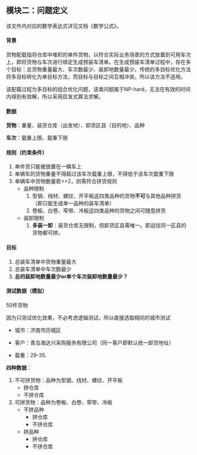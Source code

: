 ## 模块二：问题定义

该文件内对应的数学表达式详见文档《数学公式》。





#### 背景

货物配载指将仓库中堆积的单件货物，以符合实际业务场景的方式放置到可用车次上，即将货物与车次进行绑定生成预装车清单。在生成预装车清单过程中，存在多个目标：总货物重量最大、车次数最少、装卸地数量最少。传统的多目标优化方法将多目标转化为单目标方法，而目标与目标之间互相冲突，所以该方法不适用。

该配载过程为多目标的组合优化问题，该类问题属于NP-hard，无法在有效的时间内得到有效解，所以采用启发式算法求解。

#### 数据

**货物**：重量、装货仓库（出发地）、卸货区县（目的地）、品种

**车次**：载重上限、载重下限



#### 规则（约束条件）

1. 单件货只能被放置在一辆车上
2. 单辆车的货物重量不得超过该车次载重上限，不得低于该车次载重下限
3. 单辆车中货物数量若>=2，则需符合拼货规则
   - 品种限制
     1. 型钢、线材、螺纹、开平板这四类品种的货物**不可**与其他品种拼货（即只能生成单一品种的装车清单）
     2. 卷板、白卷、窄带、冷板这四类品种的货物之间可随意拼货
   - 装卸限制
     1. **多装一卸**：装货仓库无限制，但卸货区县需唯一。即运往同一区县的货物都可拼。

#### 目标

1. 总装车清单中货物重量最大
2. 总装车清单中车次数最少
3. **总的装卸地数量最少or单个车次装卸地数量最少？**

#### 测试数据（模拟）

50件货物

因为只测试优化效果，不必考虑逻辑测试，所以直接选取相同的城市测试

- 城市：济南市历城区

- 客户：青岛海达兴采购服务有限公司（同一客户即默认统一卸货地址）

- 载重：29-35.

**四种数据**：

1. 不可拼货物：品种为型钢、线材、螺纹、开平板
   - 拼仓库
   - 不拼仓库
2. 可拼货物：品种为卷板、白卷、窄带、冷板
   - 不拼品种
     - 拼仓库
     - 不拼仓库
   - 拼品种
     - 拼仓库
     - 不拼仓库